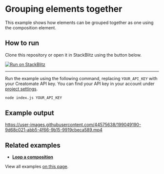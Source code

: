 # Grouping elements together

This example shows how elements can be grouped together as one using the composition element.

## How to run

Clone this repository or open it in StackBlitz using the button below.

[![Run on StackBlitz](https://user-images.githubusercontent.com/44575638/199058604-b6e5e08a-cdfd-451a-8ce9-ab7355b22786.svg)](https://stackblitz.com/github/creatomate/node-examples/tree/main/compositions)

---

Run the example using the following command, replacing `YOUR_API_KEY` with your Creatomate API key. You can find your API key in your account under [project settings](https://creatomate.com/docs/api/rest-api/authentication).
```bash
node index.js YOUR_API_KEY
```

## Example output

https://user-images.githubusercontent.com/44575638/199049190-9d68c021-abb5-4f66-9b15-9919cbeca589.mp4

## Related examples

- **[Loop a composition](https://github.com/creatomate/node-examples/tree/main/loop)**

View all examples [on this page](https://github.com/creatomate/node-examples).
